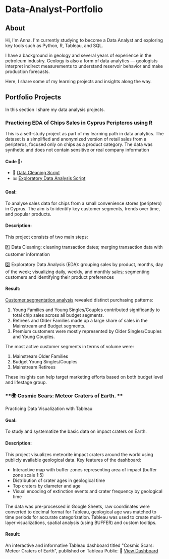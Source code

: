 # Data-Analyst-Portfolio
## About

Hi, I'm Anna. I'm currently studying to become a Data Analyst and exploring key tools such as Python, R, Tableau, and SQL.

I have a background in geology and several years of experience in the petroleum industry. Geology is also a form of data analytics — geologists interpret indirect measurements to understand reservoir behavior and make production forecasts.

Here, I share some of my learning projects and insights along the way.

## Portfolio Projects
In this section I share my data analysis projects.

### Practicing EDA of Chips Sales in Cyprus Peripteros using R
This is a self-study project as part of my learning path in data analytics. The dataset is a simplified and anonymized version of retail sales from a peripteros, focused only on chips as a product category. The data was synthetic and does not contain sensitive or real company information
#### **Code 🔗:** 
- 🧹 [Data Cleaning Script](1_Clean_Data.R)
- 📊 [Exploratory Data Analysis Script](2_EDA.R)
#### **Goal:** 
To analyse sales data for chips from a small convenience stores (periptero) in Cyprus. The aim is to identify key customer segments, trends over time, and popular products.
#### **Description:** 
This project consists of two main steps:

1️⃣ Data Cleaning: cleaning transaction dates; merging transaction data with customer information

2️⃣ Exploratory Data Analysis (EDA): grouping sales by product, months, day of the week; visualizing daily, weekly, and monthly sales; segmenting customers and identifying their product preferences

#### **Result:**
[Customer segmentation analysis](/pics/Customer_Segments.png) revealed distinct purchasing patterns:

1. Young Families and Young Singles/Couples contributed significantly to total chip sales across all budget segments.
2. Retirees and Older Families made up a large share of sales in the Mainstream and Budget segments.
3. Premium customers were mostly represented by Older Singles/Couples and Young Couples.

The most active customer segments in terms of volume were:
1. Mainstream Older Families
2. Budget Young Singles/Couples
3. Mainstream Retirees

These insights can help target marketing efforts based on both budget level and lifestage group.


### **🌍 Cosmic Scars: Meteor Craters of Earth. **
Practicing Data Visualization with Tableau

#### **Goal:** 
To study and systematize the basic data on impact craters on Earth.

#### **Description:** 
This project visualizes meteorite impact craters around the world using publicly available geological data. Key features of the dashboard:
- Interactive map with buffer zones representing area of impact (buffer zone scale 1:5)
- Distribution of crater ages in geological time
- Top craters by diameter and age
- Visual encoding of extinction events and crater frequency by geological time

The data was pre-processed in Google Sheets, raw coordinates were converted to decimal format for Tableau, geological age was matched to time periods for accurate categorization. Tableau was used to create multi-layer visualizations, spatial analysis (using BUFFER) and custom tooltips.

#### **Result:**
An interactive and informative Tableau dashboard titled "Cosmic Scars: Meteor Craters of Earth", published on Tableau Public:
🔗 [View Dashboard](https://public.tableau.com/views/CosmicScarsMeteorCratersofEarth/CosmicScarsMeteorCratersofEarth?:language=en-GB&:sid=0D1BD2FAE6394E04ADE13A8CD017CD21-0:0&:redirect=auth&:display_count=n&:origin=viz_share_link)
